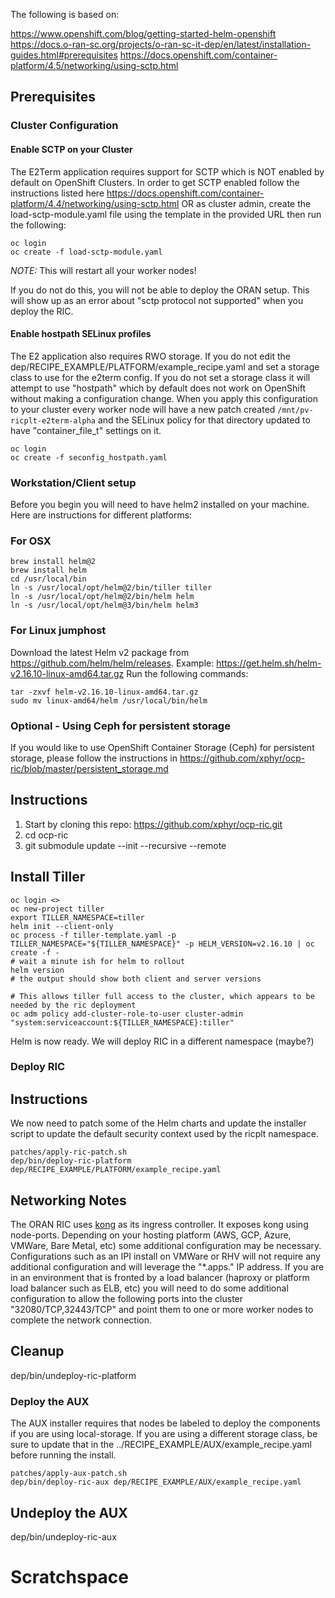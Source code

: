 The following is based on:

https://www.openshift.com/blog/getting-started-helm-openshift
https://docs.o-ran-sc.org/projects/o-ran-sc-it-dep/en/latest/installation-guides.html#prerequisites
https://docs.openshift.com/container-platform/4.5/networking/using-sctp.html


## Prerequisites

### Cluster Configuration

#### Enable SCTP on your Cluster

The E2Term application requires support for SCTP which is NOT enabled by default on OpenShift Clusters. In order to get SCTP enabled follow the instructions listed here https://docs.openshift.com/container-platform/4.4/networking/using-sctp.html OR as cluster admin, create the load-sctp-module.yaml file using the template in the provided URL then run the following:

```
oc login
oc create -f load-sctp-module.yaml
```

*NOTE:* This will restart all your worker nodes!

If you do not do this, you will not be able to deploy the ORAN setup.  This will show up as an error about "sctp protocol not supported" when you deploy the RIC.

#### Enable hostpath SELinux profiles

The E2 application also requires RWO storage. If you do not edit the dep/RECIPE_EXAMPLE/PLATFORM/example_recipe.yaml and set a storage class to use for the e2term config. If you do not set a storage class it will attempt to use "hostpath" which by default does not work on OpenShift without making a configuration change.  When you apply this configuration to your cluster every worker node will have a new patch created `/mnt/pv-ricplt-e2term-alpha` and the SELinux policy for that directory updated to have "container_file_t" settings on it.

```
oc login
oc create -f seconfig_hostpath.yaml
```

### Workstation/Client setup
Before you begin you will need to have helm2 installed on your machine.  Here are instructions for different platforms:

### For OSX
```
brew install helm@2
brew install helm
cd /usr/local/bin
ln -s /usr/local/opt/helm@2/bin/tiller tiller
ln -s /usr/local/opt/helm@2/bin/helm helm
ln -s /usr/local/opt/helm@3/bin/helm helm3
```
### For Linux jumphost
Download the latest Helm v2 package from https://github.com/helm/helm/releases. Example: https://get.helm.sh/helm-v2.16.10-linux-amd64.tar.gz
Run the following commands:
```
tar -zxvf helm-v2.16.10-linux-amd64.tar.gz
sudo mv linux-amd64/helm /usr/local/bin/helm
```

### Optional - Using Ceph for persistent storage
If you would like to use OpenShift Container Storage (Ceph) for persistent storage, please follow the instructions in https://github.com/xphyr/ocp-ric/blob/master/persistent_storage.md

## Instructions

1. Start by cloning this repo:  https://github.com/xphyr/ocp-ric.git
2. cd ocp-ric
3. git submodule update --init --recursive --remote

## Install Tiller

```
oc login <>
oc new-project tiller
export TILLER_NAMESPACE=tiller
helm init --client-only
oc process -f tiller-template.yaml -p TILLER_NAMESPACE="${TILLER_NAMESPACE}" -p HELM_VERSION=v2.16.10 | oc create -f -
# wait a minute ish for helm to rollout
helm version
# the output should show both client and server versions

# This allows tiller full access to the cluster, which appears to be needed by the ric deployment
oc adm policy add-cluster-role-to-user cluster-admin "system:serviceaccount:${TILLER_NAMESPACE}:tiller"
```

Helm is now ready.  We will deploy RIC in a different namespace (maybe?)

### Deploy RIC

## Instructions

We now need to patch some of the Helm charts and update the installer script to update the default security context used by the ricplt namespace.

```
patches/apply-ric-patch.sh
dep/bin/deploy-ric-platform dep/RECIPE_EXAMPLE/PLATFORM/example_recipe.yaml
```

## Networking Notes

The ORAN RIC uses [kong](https://github.com/Kong/kubernetes-ingress-controller?itm_source=website&itm_medium=nav) as its ingress controller. It exposes kong using node-ports. Depending on your hosting platform (AWS, GCP, Azure, VMWare, Bare Metal, etc) some additional configuration may be necessary. Configurations such as an IPI install on VMWare or RHV will not require any additional configuration and will leverage the "*.apps.<clustername>" IP address. If you are in an environment that is fronted by a load balancer (haproxy or platform load balancer such as ELB, etc) you will need to do some additional configuration to allow the following ports into the cluster "32080/TCP,32443/TCP" and point them to one or more worker nodes to complete the network connection.

## Cleanup

dep/bin/undeploy-ric-platform

### Deploy the AUX

The AUX installer requires that nodes be labeled to deploy the components if you are using local-storage. If you are using a different storage class, be sure to update that in the ../RECIPE_EXAMPLE/AUX/example_recipe.yaml before running the install.

```
patches/apply-aux-patch.sh
dep/bin/deploy-ric-aux dep/RECIPE_EXAMPLE/AUX/example_recipe.yaml
```

## Undeploy the AUX

dep/bin/undeploy-ric-aux


# Scratchspace
